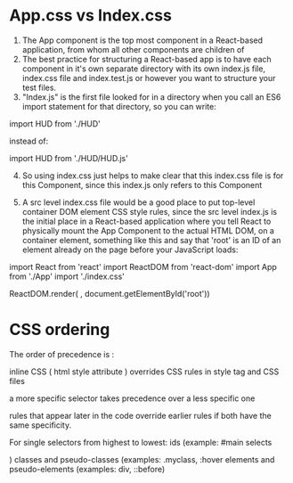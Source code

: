 # App.css vs Index.css
1. The App component is the top most component in a React-based application, from whom all other components are children of
2. The best practice for structuring a React-based app is to have each component in it's own separate directory with its own index.js file, index.css file and index.test.js or however you want to structure your test files.
3. "Index.js" is the first file looked for in a directory when you call an ES6 import statement for that directory, so you can write:

import HUD from './HUD'

instead of:

import HUD from './HUD/HUD.js'

4. So using index.css just helps to make clear that this index.css file is for this Component, since this index.js only refers to this Component

5. A src level index.css file would be a good place to put top-level container DOM element CSS style rules, since the src level index.js is the initial place in a React-based application where you tell React to physically mount the App Component to the actual HTML DOM, on a container element, something like this and say that 'root' is an ID of an element already on the page before your JavaScript loads:

import React from 'react'
import ReactDOM from 'react-dom'
import App from './App'
import './index.css'

ReactDOM.render( <App />, document.getElementById('root'))



# CSS ordering
The order of precedence is :

inline CSS ( html style attribute ) overrides CSS rules in style tag and CSS files

a more specific selector takes precedence over a less specific one

rules that appear later in the code override earlier rules if both have the same specificity.

For single selectors from highest to lowest:
ids (example: #main selects <div id="main">)
classes and pseudo-classes (examples: .myclass, :hover
elements and pseudo-elements (examples: div, ::before)
